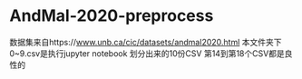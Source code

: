# AndMal-2020-preprocess
数据集来自https://www.unb.ca/cic/datasets/andmal2020.html
    本文件夹下0~9.csv是执行jupyter notebook 划分出来的10份CSV
    第14到第18个CSV都是良性的
